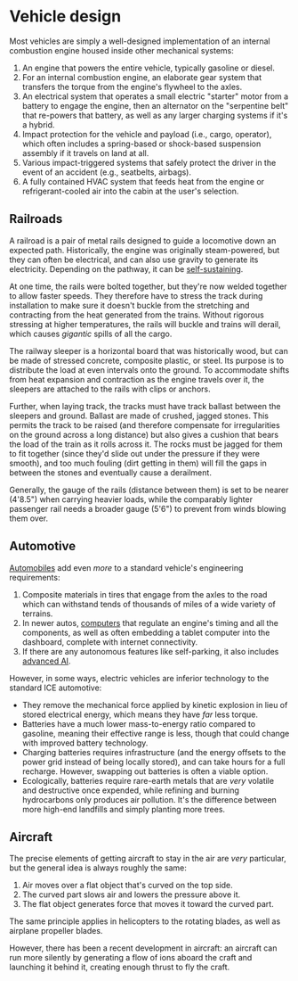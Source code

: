 
# Vehicle design

Most vehicles are simply a well-designed implementation of an internal combustion engine housed inside other mechanical systems:

1. An engine that powers the entire vehicle, typically gasoline or diesel.
2. For an internal combustion engine, an elaborate gear system that transfers the torque from the engine's flywheel to the axles.
3. An electrical system that operates a small electric "starter" motor from a battery to engage the engine, then an alternator on the "serpentine belt" that re-powers that battery, as well as any larger charging systems if it's a hybrid.
4. Impact protection for the vehicle and payload (i.e., cargo, operator), which often includes a spring-based or shock-based suspension assembly if it travels on land at all.
5. Various impact-triggered systems that safely protect the driver in the event of an accident (e.g., seatbelts, airbags).
6. A fully contained HVAC system that feeds heat from the engine or refrigerant-cooled air into the cabin at the user's selection.

## Railroads

A railroad is a pair of metal rails designed to guide a locomotive down an expected path. Historically, the engine was originally steam-powered, but they can often be electrical, and can also use gravity to generate its electricity. Depending on the pathway, it can be [self-sustaining](https://newatlas.com/transport/fortescue-wae-infinity-train-electric/).

At one time, the rails were bolted together, but they're now welded together to allow faster speeds. They therefore have to stress the track during installation to make sure it doesn't buckle from the stretching and contracting from the heat generated from the trains. Without rigorous stressing at higher temperatures, the rails will buckle and trains will derail, which causes *gigantic* spills of all the cargo.

The railway sleeper is a horizontal board that was historically wood, but can be made of stressed concrete, composite plastic, or steel. Its purpose is to distribute the load at even intervals onto the ground. To accommodate shifts from heat expansion and contraction as the engine travels over it, the sleepers are attached to the rails with clips or anchors.

Further, when laying track, the tracks must have track ballast between the sleepers and ground. Ballast are made of crushed, jagged stones. This permits the track to be raised (and therefore compensate for irregularities on the ground across a long distance) but also gives a cushion that bears the load of the train as it rolls across it. The rocks must be jagged for them to fit together (since they'd slide out under the pressure if they were smooth), and too much fouling (dirt getting in them) will fill the gaps in between the stones and eventually cause a derailment.

Generally, the gauge of the rails (distance between them) is set to be nearer (4'8.5") when carrying heavier loads, while the comparably lighter passenger rail needs a broader gauge (5'6") to prevent from winds blowing them over.

## Automotive

[Automobiles](autos.md) add even *more* to a standard vehicle's engineering requirements:

1. Composite materials in tires that engage from the axles to the road which can withstand tends of thousands of miles of a wide variety of terrains.
2. In newer autos, [computers](computers.md) that regulate an engine's timing and all the components, as well as often embedding a tablet computer into the dashboard, complete with internet connectivity.
3. If there are any autonomous features like self-parking, it also includes [advanced AI](computers-autos.md).

However, in some ways, electric vehicles are inferior technology to the standard ICE automotive:

- They remove the mechanical force applied by kinetic explosion in lieu of stored electrical energy, which means they have *far* less torque.
- Batteries have a much lower mass-to-energy ratio compared to gasoline, meaning their effective range is less, though that could change with improved battery technology.
- Charging batteries requires infrastructure (and the energy offsets to the power grid instead of being locally stored), and can take hours for a full recharge. However, swapping out batteries is often a viable option.
- Ecologically, batteries require rare-earth metals that are *very* volatile and destructive once expended, while refining and burning hydrocarbons only produces air pollution. It's the difference between more high-end landfills and simply planting more trees.

## Aircraft

The precise elements of getting aircraft to stay in the air are *very* particular, but the general idea is always roughly the same:

1. Air moves over a flat object that's curved on the top side.
2. The curved part slows air and lowers the pressure above it.
3. The flat object generates force that moves it toward the curved part.

The same principle applies in helicopters to the rotating blades, as well as airplane propeller blades.

However, there has been a recent development in aircraft: an aircraft can run more silently by generating a flow of ions aboard the craft and launching it behind it, creating enough thrust to fly the craft.
